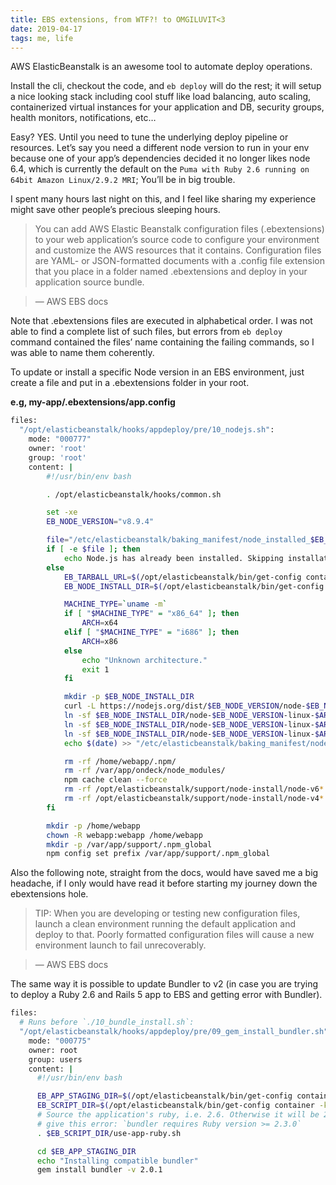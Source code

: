 ```yaml
---
title: EBS extensions, from WTF?! to OMGILUVIT<3
date: 2019-04-17
tags: me, life
---
```


AWS ElasticBeanstalk is an awesome tool to automate deploy operations.

Install the cli, checkout the code, and `eb deploy` will do the rest; it will setup a nice looking stack including cool stuff like load balancing, auto scaling, containerized virtual instances for your application and DB, security groups, health monitors, notifications, etc…

Easy? YES. Until you need to tune the underlying deploy pipeline or resources. Let’s say you need a different node version to run in your env because one of your app’s dependencies decided it no longer likes node 6.4, which is currently the default on the `Puma with Ruby 2.6 running on 64bit Amazon Linux/2.9.2 MRI`; You’ll be in big trouble.

I spent many hours last night on this, and I feel like sharing my experience might save other people’s precious sleeping hours.

>You can add AWS Elastic Beanstalk configuration files (.ebextensions) to your web application’s source code to configure your environment and customize the AWS resources that it contains. Configuration files are YAML- or JSON-formatted documents with a .config file extension that you place in a folder named .ebextensions and deploy in your application source bundle.

> — AWS EBS docs

Note that .ebextensions files are executed in alphabetical order. I was not able to find a complete list of such files, but errors from `eb deploy` command contained the files’ name containing the failing commands, so I was able to name them coherently.

To update or install a specific Node version in an EBS environment, just create a file and put in a .ebextensions folder in your root.

**e.g, my-app/.ebextensions/app.config**

```bash
files:
  "/opt/elasticbeanstalk/hooks/appdeploy/pre/10_nodejs.sh":
    mode: "000777"
    owner: 'root'
    group: 'root'
    content: |
        #!/usr/bin/env bash

        . /opt/elasticbeanstalk/hooks/common.sh

        set -xe
        EB_NODE_VERSION="v8.9.4"

        file="/etc/elasticbeanstalk/baking_manifest/node_installed_$EB_NODE_VERSION"
        if [ -e $file ]; then
            echo Node.js has already been installed. Skipping installation.
        else
            EB_TARBALL_URL=$(/opt/elasticbeanstalk/bin/get-config container -k tarball_url)
            EB_NODE_INSTALL_DIR=$(/opt/elasticbeanstalk/bin/get-config container -k node_install_dir)

            MACHINE_TYPE=`uname -m`
            if [ "$MACHINE_TYPE" = "x86_64" ]; then
                ARCH=x64
            elif [ "$MACHINE_TYPE" = "i686" ]; then
                ARCH=x86
            else
                echo "Unknown architecture."
                exit 1
            fi

            mkdir -p $EB_NODE_INSTALL_DIR
            curl -L https://nodejs.org/dist/$EB_NODE_VERSION/node-$EB_NODE_VERSION-linux-$ARCH.tar.gz | tar zxf - -C $EB_NODE_INSTALL_DIR
            ln -sf $EB_NODE_INSTALL_DIR/node-$EB_NODE_VERSION-linux-$ARCH/bin/node /usr/bin/
            ln -sf $EB_NODE_INSTALL_DIR/node-$EB_NODE_VERSION-linux-$ARCH/bin/node-waf /usr/bin/
            ln -sf $EB_NODE_INSTALL_DIR/node-$EB_NODE_VERSION-linux-$ARCH/bin/npm /usr/bin/
            echo $(date) >> "/etc/elasticbeanstalk/baking_manifest/node_installed_$EB_NODE_VERSION"

            rm -rf /home/webapp/.npm/
            rm -rf /var/app/ondeck/node_modules/
            npm cache clean --force
            rm -rf /opt/elasticbeanstalk/support/node-install/node-v6*
            rm -rf /opt/elasticbeanstalk/support/node-install/node-v4*
        fi

        mkdir -p /home/webapp
        chown -R webapp:webapp /home/webapp
        mkdir -p /var/app/support/.npm_global
        npm config set prefix /var/app/support/.npm_global
```

Also the following note, straight from the docs, would have saved me a big headache, if I only would have read it before starting my journey down the ebextensions hole.

> TIP: When you are developing or testing new configuration files, launch a clean environment running the default application and deploy to that. Poorly formatted configuration files will cause a new environment launch to fail unrecoverably.

> — AWS EBS docs

The same way it is possible to update Bundler to v2 (in case you are trying to deploy a Ruby 2.6 and Rails 5 app to EBS and getting error with Bundler).

```bash
files:
  # Runs before `./10_bundle_install.sh`:
  "/opt/elasticbeanstalk/hooks/appdeploy/pre/09_gem_install_bundler.sh" :
    mode: "000775"
    owner: root
    group: users
    content: |
      #!/usr/bin/env bash

      EB_APP_STAGING_DIR=$(/opt/elasticbeanstalk/bin/get-config container -k app_staging_dir)
      EB_SCRIPT_DIR=$(/opt/elasticbeanstalk/bin/get-config container -k script_dir)
      # Source the application's ruby, i.e. 2.6. Otherwise it will be 2.3, which will
      # give this error: `bundler requires Ruby version >= 2.3.0`
      . $EB_SCRIPT_DIR/use-app-ruby.sh

      cd $EB_APP_STAGING_DIR
      echo "Installing compatible bundler"
      gem install bundler -v 2.0.1
```